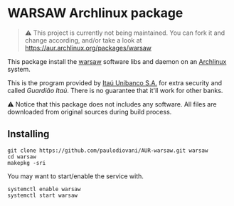 # WARSAW Archlinux package

> :warning: This project is currently not being maintained.
> You can fork it and change according, and/or take a look
> at https://aur.archlinux.org/packages/warsaw

This package install the [warsaw][2] software libs and daemon on an 
[Archlinux][1] system.

This is the program provided by [Itaú Unibanco S.A.][3] for extra security
and called _Guardião Itaú_. There is no guarantee that it'll work for other
banks.

:warning: Notice that this package does not includes any software. All files
are downloaded from original sources during build process.

## Installing

```console
git clone https://github.com/paulodiovani/AUR-warsaw.git warsaw
cd warsaw
makepkg -sri
```

You may want to start/enable the service with.

```console
systemctl enable warsaw
systemctl start warsaw
```

[1]: https://www.archlinux.org
[2]: http://www.gastecnologia.com/suporte/warsaw
[3]: https://www.itau.com.br

